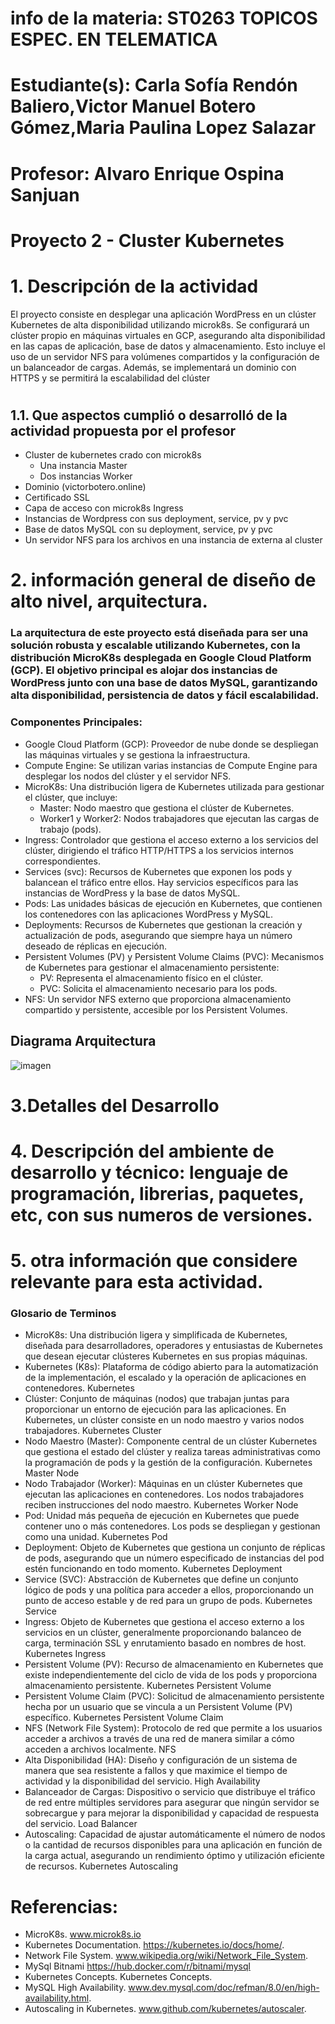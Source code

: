 
# info de la materia: ST0263 TOPICOS ESPEC. EN TELEMATICA
#
# Estudiante(s): Carla Sofía Rendón Baliero,Victor Manuel Botero Gómez,Maria Paulina Lopez Salazar 
#
# Profesor: Alvaro Enrique Ospina Sanjuan
#
#  Proyecto 2 - Cluster Kubernetes
#
# 1. Descripción de la actividad
El proyecto consiste en desplegar una aplicación WordPress en un clúster Kubernetes de alta disponibilidad utilizando microk8s. Se configurará un clúster propio en máquinas virtuales en GCP, asegurando alta disponibilidad en las capas de aplicación, base de datos y almacenamiento. Esto incluye el uso de un servidor NFS para volúmenes compartidos y la configuración de un balanceador de cargas. Además, se implementará un dominio con HTTPS y se permitirá la escalabilidad del clúster
#
## 1.1. Que aspectos cumplió o desarrolló de la actividad propuesta por el profesor
- Cluster de kubernetes crado con microk8s
    - Una instancia Master
    - Dos instancias Worker
- Dominio (victorbotero.online)
- Certificado SSL
- Capa de acceso con microk8s Ingress
- Instancias de Wordpress con sus deployment, service, pv y pvc
- Base de datos MySQL con su deployment, service, pv y pvc
- Un servidor NFS para los archivos en una instancia de externa al cluster

# 2. información general de diseño de alto nivel, arquitectura.
### La arquitectura de este proyecto está diseñada para ser una solución robusta y escalable utilizando Kubernetes, con la distribución MicroK8s desplegada en Google Cloud Platform (GCP). El objetivo principal es alojar dos instancias de WordPress junto con una base de datos MySQL, garantizando alta disponibilidad, persistencia de datos y fácil escalabilidad.

### Componentes Principales:

- Google Cloud Platform (GCP): Proveedor de nube donde se despliegan las máquinas virtuales y se gestiona la infraestructura.
- Compute Engine: Se utilizan varias instancias de Compute Engine para desplegar los nodos del clúster y el servidor NFS.
- MicroK8s: Una distribución ligera de Kubernetes utilizada para gestionar el clúster, que incluye:
    - Master: Nodo maestro que gestiona el clúster de Kubernetes.
    - Worker1 y Worker2: Nodos trabajadores que ejecutan las cargas de trabajo (pods).
- Ingress: Controlador que gestiona el acceso externo a los servicios del clúster, dirigiendo el tráfico HTTP/HTTPS a los servicios internos correspondientes.
- Services (svc): Recursos de Kubernetes que exponen los pods y balancean el tráfico entre ellos. Hay servicios específicos para las instancias de WordPress y la base de datos MySQL.
- Pods: Las unidades básicas de ejecución en Kubernetes, que contienen los contenedores con las aplicaciones WordPress y MySQL.
- Deployments: Recursos de Kubernetes que gestionan la creación y actualización de pods, asegurando que siempre haya un número deseado de réplicas en ejecución.
- Persistent Volumes (PV) y Persistent Volume Claims (PVC): Mecanismos de Kubernetes para gestionar el almacenamiento persistente:
    - PV: Representa el almacenamiento físico en el clúster.
    - PVC: Solicita el almacenamiento necesario para los pods.
- NFS: Un servidor NFS externo que proporciona almacenamiento compartido y persistente, accesible por los Persistent Volumes.
## Diagrama Arquitectura
![imagen](https://github.com/csofia1408/Proyecto2TopicosTelematica/assets/72955238/6624c8f9-49c5-4b8e-96ba-eac50fa73f67)

# 3.Detalles del Desarrollo

    
# 4. Descripción del ambiente de desarrollo y técnico: lenguaje de programación, librerias, paquetes, etc, con sus numeros de versiones.


# 5. otra información que considere relevante para esta actividad.
### Glosario de Terminos
- MicroK8s: Una distribución ligera y simplificada de Kubernetes, diseñada para desarrolladores, operadores y entusiastas de Kubernetes que desean ejecutar clústeres Kubernetes en sus propias máquinas.
- Kubernetes (K8s): Plataforma de código abierto para la automatización de la implementación, el escalado y la operación de aplicaciones en contenedores. Kubernetes
- Clúster: Conjunto de máquinas (nodos) que trabajan juntas para proporcionar un entorno de ejecución para las aplicaciones. En Kubernetes, un clúster consiste en un nodo maestro y varios nodos trabajadores. Kubernetes Cluster
- Nodo Maestro (Master): Componente central de un clúster Kubernetes que gestiona el estado del clúster y realiza tareas administrativas como la programación de pods y la gestión de la configuración. Kubernetes Master Node
- Nodo Trabajador (Worker): Máquinas en un clúster Kubernetes que ejecutan las aplicaciones en contenedores. Los nodos trabajadores reciben instrucciones del nodo maestro. Kubernetes Worker Node
- Pod: Unidad más pequeña de ejecución en Kubernetes que puede contener uno o más contenedores. Los pods se despliegan y gestionan como una unidad. Kubernetes Pod
- Deployment: Objeto de Kubernetes que gestiona un conjunto de réplicas de pods, asegurando que un número especificado de instancias del pod estén funcionando en todo momento. Kubernetes Deployment
- Service (SVC): Abstracción de Kubernetes que define un conjunto lógico de pods y una política para acceder a ellos, proporcionando un punto de acceso estable y de red para un grupo de pods. Kubernetes Service
- Ingress: Objeto de Kubernetes que gestiona el acceso externo a los servicios en un clúster, generalmente proporcionando balanceo de carga, terminación SSL y enrutamiento basado en nombres de host. Kubernetes Ingress
- Persistent Volume (PV): Recurso de almacenamiento en Kubernetes que existe independientemente del ciclo de vida de los pods y proporciona almacenamiento persistente. Kubernetes Persistent Volume
- Persistent Volume Claim (PVC): Solicitud de almacenamiento persistente hecha por un usuario que se vincula a un Persistent Volume (PV) específico. Kubernetes Persistent Volume Claim
- NFS (Network File System): Protocolo de red que permite a los usuarios acceder a archivos a través de una red de manera similar a cómo acceden a archivos localmente. NFS
- Alta Disponibilidad (HA): Diseño y configuración de un sistema de manera que sea resistente a fallos y que maximice el tiempo de actividad y la disponibilidad del servicio. High Availability
- Balanceador de Cargas: Dispositivo o servicio que distribuye el tráfico de red entre múltiples servidores para asegurar que ningún servidor se sobrecargue y para mejorar la disponibilidad y capacidad de respuesta del servicio. Load Balancer
- Autoscaling: Capacidad de ajustar automáticamente el número de nodos o la cantidad de recursos disponibles para una aplicación en función de la carga actual, asegurando un rendimiento óptimo y utilización eficiente de recursos. Kubernetes Autoscaling

  
# Referencias:
- MicroK8s.  www.microk8s.io
- Kubernetes Documentation. https://kubernetes.io/docs/home/.
- Network File System. www.wikipedia.org/wiki/Network_File_System.
- MySql Bitnami https://hub.docker.com/r/bitnami/mysql
- Kubernetes Concepts. Kubernetes Concepts.
- MySQL High Availability. www.dev.mysql.com/doc/refman/8.0/en/high-availability.html.
- Autoscaling in Kubernetes. www.github.com/kubernetes/autoscaler.
